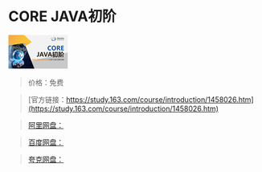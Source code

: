# CORE JAVA初阶

![img](../../../assets/study163/free/6630078205235590579.jpg)

> 价格：免费

> [官方链接：https://study.163.com/course/introduction/1458026.htm](https://study.163.com/course/introduction/1458026.htm)

> [阿里网盘：]()

> [百度网盘：]()

> [夸克网盘：]()
